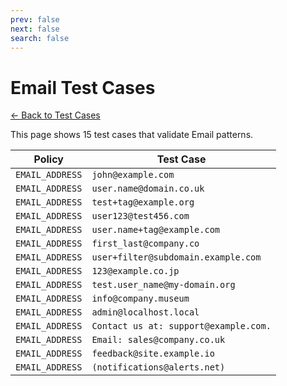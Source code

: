 ```yaml
---
prev: false
next: false
search: false
---
```


# Email Test Cases

[← Back to Test Cases](/api/test-cases)

This page shows 15 test cases that validate Email patterns.

| Policy | Test Case |
|--------|-----------|
| `EMAIL_ADDRESS` | `john@example.com` |
| `EMAIL_ADDRESS` | `user.name@domain.co.uk` |
| `EMAIL_ADDRESS` | `test+tag@example.org` |
| `EMAIL_ADDRESS` | `user123@test456.com` |
| `EMAIL_ADDRESS` | `user.name+tag@example.com` |
| `EMAIL_ADDRESS` | `first_last@company.co` |
| `EMAIL_ADDRESS` | `user+filter@subdomain.example.com` |
| `EMAIL_ADDRESS` | `123@example.co.jp` |
| `EMAIL_ADDRESS` | `test.user_name@my-domain.org` |
| `EMAIL_ADDRESS` | `info@company.museum` |
| `EMAIL_ADDRESS` | `admin@localhost.local` |
| `EMAIL_ADDRESS` | `Contact us at: support@example.com.` |
| `EMAIL_ADDRESS` | `Email: sales@company.co.uk` |
| `EMAIL_ADDRESS` | `feedback@site.example.io` |
| `EMAIL_ADDRESS` | `(notifications@alerts.net)` |

